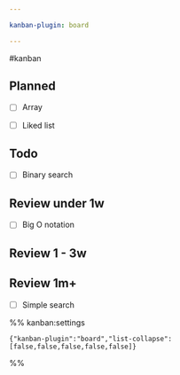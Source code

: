 ```yaml
---

kanban-plugin: board

---
```

#kanban
## Planned

- [ ] Array
- [ ] Liked list


## Todo

- [ ] Binary search


## Review under 1w

- [ ] Big O notation


## Review 1 - 3w



## Review 1m+

- [ ] Simple search




%% kanban:settings
```
{"kanban-plugin":"board","list-collapse":[false,false,false,false,false]}
```
%%